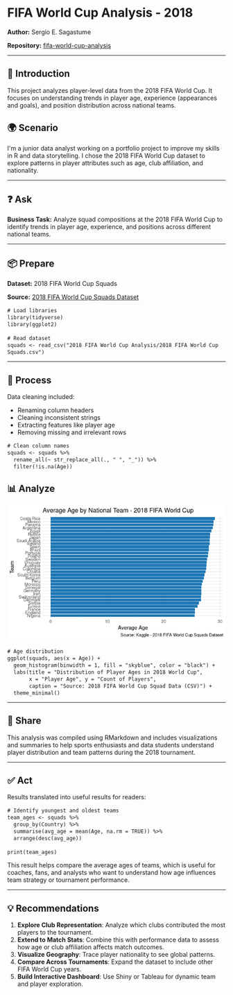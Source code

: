 # FIFA World Cup Analysis - 2018

**Author:** Sergio E. Sagastume 

**Repository:** [fifa-world-cup-analysis](https://github.com/ssagastume11/fifa-world-cup-analysis)

---

## 📌 Introduction
This project analyzes player-level data from the 2018 FIFA World Cup. It focuses on understanding trends in player age, experience (appearances and goals), and position distribution across national teams.

## 🌍 Scenario
I'm a junior data analyst working on a portfolio project to improve my skills in R and data storytelling. I chose the 2018 FIFA World Cup dataset to explore patterns in player attributes such as age, club affiliation, and nationality.

---

## ❓ Ask
**Business Task:** Analyze squad compositions at the 2018 FIFA World Cup to identify trends in player age, experience, and positions across different national teams.

---

## 📦 Prepare
**Dataset:** 2018 FIFA World Cup Squads

**Source:** [2018 FIFA World Cup Squads Dataset](https://www.kaggle.com/datasets/cclayford/2018-fifa-world-cup-squads)

```{r}
# Load libraries
library(tidyverse)
library(ggplot2)

# Read dataset
squads <- read_csv("2018 FIFA World Cup Analysis/2018 FIFA World Cup Squads.csv")

```

---

## 🧹 Process

Data cleaning included:
- Renaming column headers
- Cleaning inconsistent strings
- Extracting features like player age
- Removing missing and irrelevant rows

```{r}
# Clean column names
squads <- squads %>%
  rename_all(~ str_replace_all(., " ", "_")) %>%
  filter(!is.na(Age))

```

## 📊 Analyze

![Age distributuion](https://raw.githubusercontent.com/ssagastume11/fifa-world-cup-analysis/refs/heads/main/team_age_exp.png)
```{r}
# Age distribution
ggplot(squads, aes(x = Age)) +
  geom_histogram(binwidth = 1, fill = "skyblue", color = "black") +
  labs(title = "Distribution of Player Ages in 2018 World Cup",
       x = "Player Age", y = "Count of Players",
       caption = "Source: 2018 FIFA World Cup Squad Data (CSV)") +
  theme_minimal()

```

---

## 📣 Share
This analysis was compiled using RMarkdown and includes visualizations and summaries to help sports enthusiasts and data students understand player distribution and team patterns during the 2018 tournament.

---

## ✅ Act
Results translated into useful results for readers:
```{r}
# Identify youngest and oldest teams
team_ages <- squads %>%
  group_by(Country) %>%
  summarise(avg_age = mean(Age, na.rm = TRUE)) %>%
  arrange(desc(avg_age))

print(team_ages)

```
This result helps compare the average ages of teams, which is useful for coaches, fans, and analysts who want to understand how age influences team strategy or tournament performance.

---

## 💡 Recommendations
1. **Explore Club Representation**: Analyze which clubs contributed the most players to the tournament.
2. **Extend to Match Stats**: Combine this with performance data to assess how age or club affiliation affects match outcomes.
3. **Visualize Geography**: Trace player nationality to see global patterns.
4. **Compare Across Tournaments**: Expand the dataset to include other FIFA World Cup years.
5. **Build Interactive Dashboard**: Use Shiny or Tableau for dynamic team and player exploration.
